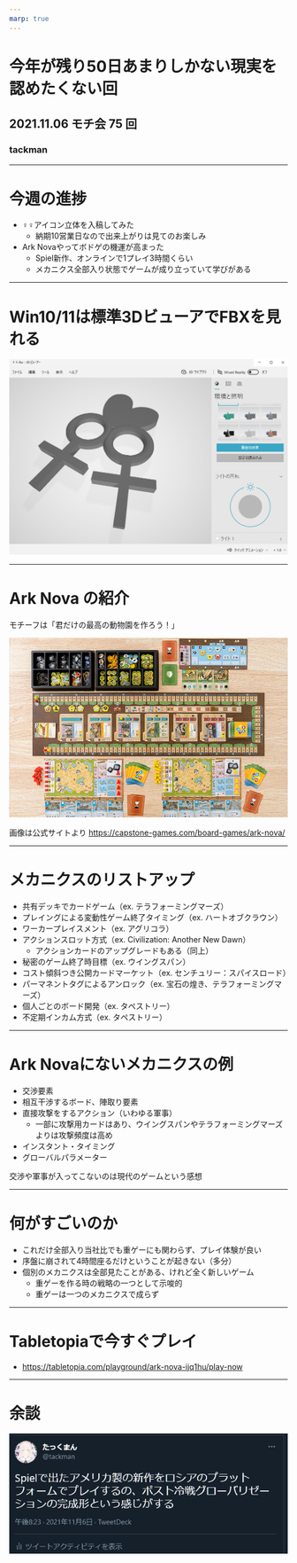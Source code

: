 ```yaml
---
marp: true
---
```


# 今年が残り50日あまりしかない現実を認めたくない回

## 2021.11.06 モチ会 75 回

### tackman

---

# 今週の進捗

- ♀♀アイコン立体を入稿してみた
  - 納期10営業日なので出来上がりは見てのお楽しみ
- Ark Novaやってボドゲの機運が高まった
  - Spiel新作、オンラインで1プレイ3時間くらい
  - メカニクス全部入り状態でゲームが成り立っていて学びがある

---

# Win10/11は標準3DビューアでFBXを見れる

![height:500px](3dview.png)

---

# Ark Nova の紹介

モチーフは「君だけの最高の動物園を作ろう！」

![height:450px](arknova.jpg)

画像は公式サイトより https://capstone-games.com/board-games/ark-nova/

---

# メカニクスのリストアップ

- 共有デッキでカードゲーム（ex. テラフォーミングマーズ）
- プレイングによる変動性ゲーム終了タイミング（ex. ハートオブクラウン）
- ワーカープレイスメント（ex. アグリコラ）
- アクションスロット方式（ex. Civilization: Another New Dawn）
  - アクションカードのアップグレードもある（同上）
- 秘密のゲーム終了時目標（ex. ウイングスパン）
- コスト傾斜つき公開カードマーケット（ex. センチュリー：スパイスロード）
- パーマネントタグによるアンロック（ex. 宝石の煌き、テラフォーミングマーズ）
- 個人ごとのボード開発（ex. タペストリー）
- 不定期インカム方式（ex. タペストリー）

---

# Ark Novaにないメカニクスの例

- 交渉要素
- 相互干渉するボード、陣取り要素
- 直接攻撃をするアクション（いわゆる軍事）
  - 一部に攻撃用カードはあり、ウイングスパンやテラフォーミングマーズよりは攻撃頻度は高め
- インスタント・タイミング
- グローバルパラメーター

交渉や軍事が入ってこないのは現代のゲームという感想

---

# 何がすごいのか

- これだけ全部入り当社比でも重ゲーにも関わらず、プレイ体験が良い
- 序盤に崩されて4時間座るだけということが起きない（多分）
- 個別のメカニクスは全部見たことがある、けれど全く新しいゲーム
  - 重ゲーを作る時の戦略の一つとして示唆的
  - 重ゲーは一つのメカニクスで成らず

---

# Tabletopiaで今すぐプレイ

- https://tabletopia.com/playground/ark-nova-ijq1hu/play-now

---

# 余談

![height:500px](tweet.png)
